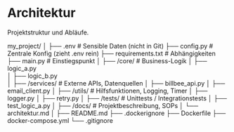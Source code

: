# Architektur

Projektstruktur und Abläufe.

my_project/
│
├── .env               # Sensible Daten (nicht in Git)
├── config.py          # Zentrale Konfig (zieht .env rein)
├── requirements.txt   # Abhängigkeiten
├── main.py            # Einstiegspunkt
│
├── /core/             # Business-Logik
│   ├── logic_a.py     
│   ├── logic_b.py     
│
├── /services/         # Externe APIs, Datenquellen
│   ├── billbee_api.py
│   ├── email_client.py
│
├── /utils/            # Hilfsfunktionen, Logging, Timer
│   ├── logger.py
│   ├── retry.py
│
├── /tests/            # Unittests / Integrationstests
│   ├── test_logic_a.py
│
├── /docs/             # Projektbeschreibung, SOPs
│   └── architektur.md
│
├── README.md
├── .dockerignore
├── Dockerfile
├── docker-compose.yml
└── .gitignore